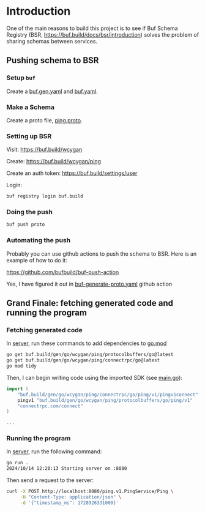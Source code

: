 # Introduction

One of the main reasons to build this project is to see if Buf Schema Registry (BSR, https://buf.build/docs/bsr/introduction) solves
the problem of sharing schemas between services.

## Pushing schema to BSR

### Setup `buf`

Create a [buf.gen.yaml](../buf.gen.yaml) and [buf.yaml](../proto/buf.yaml).

### Make a Schema

Create a proto file, [ping.proto](../proto/ping/v1/ping.proto).

### Setting up BSR 

Visit: https://buf.build/wcygan

Create: https://buf.build/wcygan/ping

Create an auth token: https://buf.build/settings/user

Login:

```bash
buf registry login buf.build
```

### Doing the push

```bash
buf push proto
```

### Automating the push

Probably you can use github actions to push the schema to BSR. Here is an example of how to do it:

https://github.com/bufbuild/buf-push-action

Yes, I have figured it out in [buf-generate-proto.yaml](../.github/workflows/buf-generate-proto.yaml) github action

## Grand Finale: fetching generated code and running the program

### Fetching generated code

In [server](../server), run these commands to add dependencies to [go.mod](../server/go.mod)

```bash
go get buf.build/gen/go/wcygan/ping/protocolbuffers/go@latest
go get buf.build/gen/go/wcygan/ping/connectrpc/go@latest
go mod tidy
```

Then, I can begin writing code using the imported SDK (see [main.go](../server/main.go)):

```go
import (
	"buf.build/gen/go/wcygan/ping/connectrpc/go/ping/v1/pingv1connect"
	pingv1 "buf.build/gen/go/wcygan/ping/protocolbuffers/go/ping/v1"
	"connectrpc.com/connect"
)

...
```

### Running the program

In [server](../server), run the following command:

```bash
go run .          
2024/10/14 12:20:13 Starting server on :8080
```

Then send a request to the server:

```bash
curl -X POST http://localhost:8080/ping.v1.PingService/Ping \
     -H "Content-Type: application/json" \
     -d '{"timestamp_ms": 1728926331000}'
```